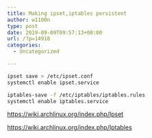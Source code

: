```yaml
---
title: Making ipset,iptables persistent
author: w1100n
type: post
date: 2019-09-09T09:57:13+00:00
url: /?p=14918
categories:
  - Uncategorized

---
```

```bash
ipset save > /etc/ipset.conf
systemctl enable ipset.service

iptables-save -f /etc/iptables/iptables.rules
systemctl enable iptables.service
```

https://wiki.archlinux.org/index.php/Ipset
  
https://wiki.archlinux.org/index.php/Iptables